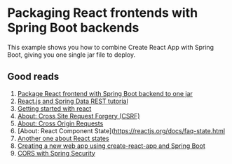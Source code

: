 # Packaging React frontends with Spring Boot backends
This example shows you how to combine Create React App with Spring Boot, giving you one single jar file to deploy. 

## Good reads

1. [Package React frontend with Spring Boot backend to one jar](https://github.com/kantega/react-and-spring#webapp-with-create-react-app-and-spring-boot)
2. [React.js and Spring Data REST tutorial](https://spring.io/guides/tutorials/react-and-spring-data-rest/)
3. [Getting started with react](https://reactjs.org/tutorial/tutorial.html)
4. [About: Cross Site Request Forgery (CSRF)](https://docs.spring.io/spring-security/site/docs/current/reference/html/csrf.html)
5. [About: Cross Origin Requests](https://spring.io/guides/gs/rest-service-cors/)
6. [About: React Component State](https://reactjs.org/docs/faq-state.html
7. [Another one about React states](https://css-tricks.com/understanding-react-setstate/)
8. [Creating a new web app using create-react-app and Spring Boot](http://matejsprogblog.blogspot.com/2017/06/creating-new-web-app-using-create-react.html)
9. [CORS with Spring Security](https://howtodoinjava.com/spring5/webmvc/spring-mvc-cors-configuration/)